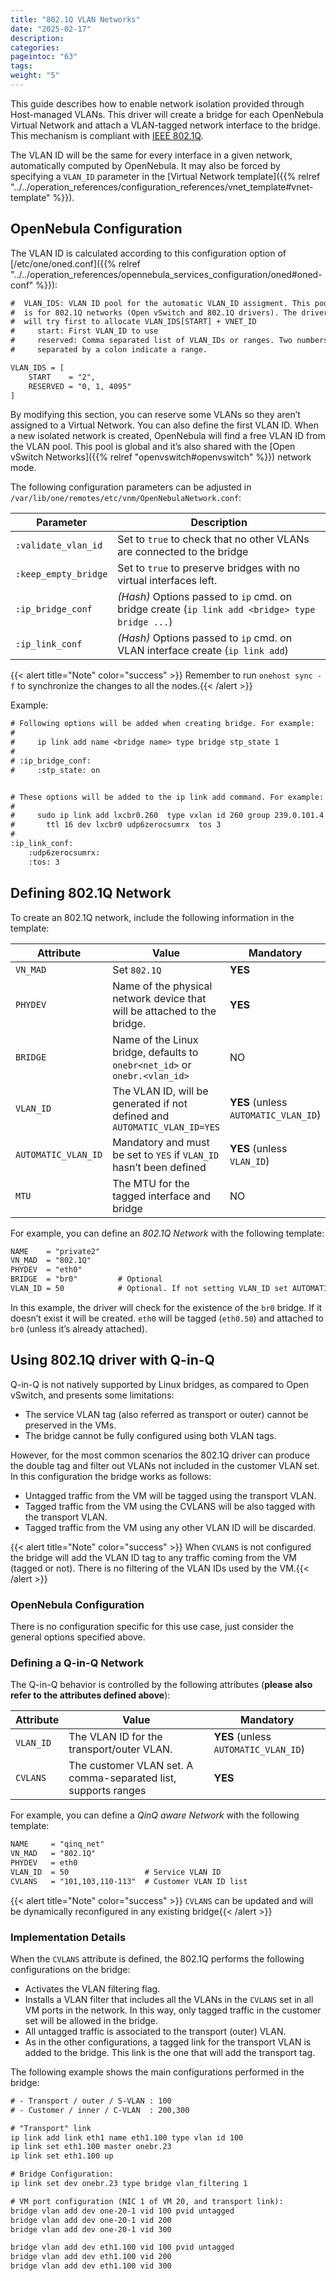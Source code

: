 ```yaml
---
title: "802.1Q VLAN Networks"
date: "2025-02-17"
description:
categories:
pageintoc: "63"
tags:
weight: "5"
---
```


<a id="hm-vlan"></a>

<!--# 802.1Q VLAN Networks -->

This guide describes how to enable network isolation provided through Host-managed VLANs. This driver will create a bridge for each OpenNebula Virtual Network and attach a VLAN-tagged network interface to the bridge. This mechanism is compliant with [IEEE 802.1Q](http://en.wikipedia.org/wiki/IEEE_802.1Q).

The VLAN ID will be the same for every interface in a given network, automatically computed by OpenNebula. It may also be forced by specifying a `VLAN_ID` parameter in the [Virtual Network template]({{% relref "../../operation_references/configuration_references/vnet_template#vnet-template" %}}).

## OpenNebula Configuration

The VLAN ID is calculated according to this configuration option of [/etc/one/oned.conf]({{% relref "../../operation_references/opennebula_services_configuration/oned#oned-conf" %}}):

```default
#  VLAN_IDS: VLAN ID pool for the automatic VLAN_ID assigment. This pool
#  is for 802.1Q networks (Open vSwitch and 802.1Q drivers). The driver
#  will try first to allocate VLAN_IDS[START] + VNET_ID
#     start: First VLAN_ID to use
#     reserved: Comma separated list of VLAN_IDs or ranges. Two numbers
#     separated by a colon indicate a range.

VLAN_IDS = [
    START    = "2",
    RESERVED = "0, 1, 4095"
]
```

By modifying this section, you can reserve some VLANs so they aren’t assigned to a Virtual Network. You can also define the first VLAN ID. When a new isolated network is created, OpenNebula will find a free VLAN ID from the VLAN pool. This pool is global and it’s also shared with the [Open vSwitch Networks]({{% relref "openvswitch#openvswitch" %}}) network mode.

The following configuration parameters can be adjusted in `/var/lib/one/remotes/etc/vnm/OpenNebulaNetwork.conf`:

| Parameter            | Description                                                                                    |
|----------------------|------------------------------------------------------------------------------------------------|
| `:validate_vlan_id`  | Set to `true` to check that no other VLANs are connected to the bridge                         |
| `:keep_empty_bridge` | Set to `true` to preserve bridges with no virtual interfaces left.                             |
| `:ip_bridge_conf`    | *(Hash)* Options passed to `ip` cmd. on bridge create (`ip link add <bridge> type bridge ...`) |
| `:ip_link_conf`      | *(Hash)* Options passed to `ip` cmd. on VLAN interface create (`ip link add`)                  |

{{< alert title="Note" color="success" >}}
Remember to run `onehost sync -f` to synchronize the changes to all the nodes.{{< /alert >}} 

Example:

```default
# Following options will be added when creating bridge. For example:
#
#     ip link add name <bridge name> type bridge stp_state 1
#
# :ip_bridge_conf:
#     :stp_state: on


# These options will be added to the ip link add command. For example:
#
#     sudo ip link add lxcbr0.260  type vxlan id 260 group 239.0.101.4 \
#       ttl 16 dev lxcbr0 udp6zerocsumrx  tos 3
#
:ip_link_conf:
    :udp6zerocsumrx:
    :tos: 3
```

<a id="hm-vlan-net"></a>

## Defining 802.1Q Network

To create an 802.1Q network, include the following information in the template:

| Attribute           | Value                                                                      | Mandatory                            |
|---------------------|----------------------------------------------------------------------------|--------------------------------------|
| `VN_MAD`            | Set `802.1Q`                                                               | **YES**                              |
| `PHYDEV`            | Name of the physical network device that will be attached to the bridge.   | **YES**                              |
| `BRIDGE`            | Name of the Linux bridge, defaults to `onebr<net_id>` or `onebr.<vlan_id>` | NO                                   |
| `VLAN_ID`           | The VLAN ID, will be generated if not defined and `AUTOMATIC_VLAN_ID=YES`  | **YES** (unless `AUTOMATIC_VLAN_ID`) |
| `AUTOMATIC_VLAN_ID` | Mandatory and must be set to `YES` if `VLAN_ID` hasn’t been defined        | **YES** (unless `VLAN_ID`)           |
| `MTU`               | The MTU for the tagged interface and bridge                                | NO                                   |

For example, you can define an *802.1Q Network* with the following template:

```default
NAME    = "private2"
VN_MAD  = "802.1Q"
PHYDEV  = "eth0"
BRIDGE  = "br0"         # Optional
VLAN_ID = 50            # Optional. If not setting VLAN_ID set AUTOMATIC_VLAN_ID = "YES"
```

In this example, the driver will check for the existence of the `br0` bridge. If it doesn’t exist it will be created. `eth0` will be tagged (`eth0.50`) and attached to `br0` (unless it’s already attached).

## Using 802.1Q driver with Q-in-Q

Q-in-Q is not natively supported by Linux bridges, as compared to Open vSwitch, and presents some limitations:

- The service VLAN tag (also referred as transport or outer) cannot be preserved in the VMs.
- The bridge cannot be fully configured using both VLAN tags.

However, for the most common scenarios the 802.1Q driver can produce the double tag and filter out VLANs not included in the customer VLAN set. In this configuration the bridge works as follows:

- Untagged traffic from the VM will be tagged using the transport VLAN.
- Tagged traffic from the VM using the CVLANS will be also tagged with the transport VLAN.
- Tagged traffic from the VM using any other VLAN ID will be discarded.

{{< alert title="Note" color="success" >}}
When `CVLANS` is not configured the bridge will add the VLAN ID tag to any traffic coming from the VM (tagged or not). There is no filtering of the VLAN IDs used by the VM.{{< /alert >}} 

### OpenNebula Configuration

There is no configuration specific for this use case, just consider the general options specified above.

### Defining a Q-in-Q Network

The Q-in-Q behavior is controlled by the following attributes (**please also refer to the attributes defined above**):

| Attribute   | Value                                                          | Mandatory                            |
|-------------|----------------------------------------------------------------|--------------------------------------|
| `VLAN_ID`   | The VLAN ID for the transport/outer VLAN.                      | **YES** (unless `AUTOMATIC_VLAN_ID`) |
| `CVLANS`    | The customer VLAN set. A comma-separated list, supports ranges | **YES**                              |

For example, you can define a *QinQ aware Network* with the following template:

```default
NAME     = "qinq_net"
VN_MAD   = "802.1Q"
PHYDEV   = eth0
VLAN_ID  = 50                 # Service VLAN ID
CVLANS   = "101,103,110-113"  # Customer VLAN ID list
```

{{< alert title="Note" color="success" >}}
`CVLANS` can be updated and will be dynamically reconfigured in any existing bridge{{< /alert >}} 

### Implementation Details

When the `CVLANS` attribute is defined, the 802.1Q performs the following configurations on the bridge:

- Activates the VLAN filtering flag.
- Installs a VLAN filter that includes all the VLANs in the `CVLANS` set in all VM ports in the network. In this way, only tagged traffic in the customer set will be allowed in the bridge.
- All untagged traffic is associated to the transport (outer) VLAN.
- As in the other configurations, a tagged link for the transport VLAN is added to the bridge. This link is the one that will add the transport tag.

The following example shows the main configurations performed in the bridge:

```default
# - Transport / outer / S-VLAN : 100
# - Customer / inner / C-VLAN  : 200,300

# "Transport" link
ip link add link eth1 name eth1.100 type vlan id 100
ip link set eth1.100 master onebr.23
ip link set eth1.100 up

# Bridge Configuration:
ip link set dev onebr.23 type bridge vlan_filtering 1

# VM port configuration (NIC 1 of VM 20, and transport link):
bridge vlan add dev one-20-1 vid 100 pvid untagged
bridge vlan add dev one-20-1 vid 200
bridge vlan add dev one-20-1 vid 300

bridge vlan add dev eth1.100 vid 100 pvid untagged
bridge vlan add dev eth1.100 vid 200
bridge vlan add dev eth1.100 vid 300
```
